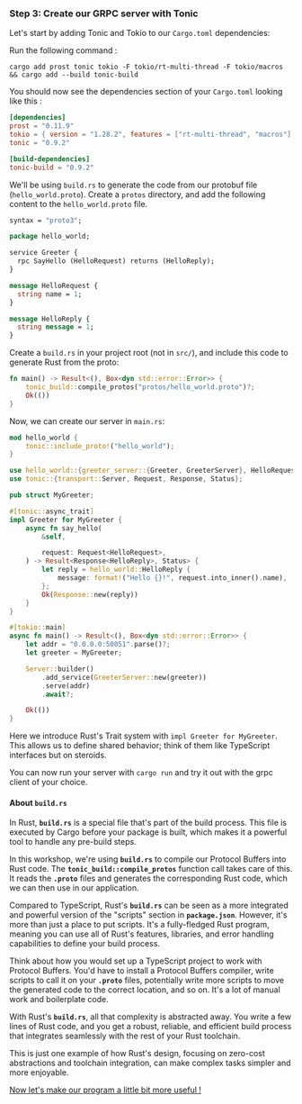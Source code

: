 ### Step 3: Create our GRPC server with Tonic

Let's start by adding Tonic and Tokio to our `Cargo.toml` dependencies:

Run the following command :

`cargo add prost tonic tokio -F tokio/rt-multi-thread -F tokio/macros && cargo add --build tonic-build` 

You should now see the dependencies section of your `Cargo.toml` looking like this :

```toml
[dependencies]
prost = "0.11.9"
tokio = { version = "1.28.2", features = ["rt-multi-thread", "macros"] }
tonic = "0.9.2"

[build-dependencies]
tonic-build = "0.9.2"
```

We'll be using `build.rs` to generate the code from our protobuf file (`hello_world.proto`).
Create a `protos` directory, and add the following content to the `hello_world.proto` file.


```protobuf
syntax = "proto3";

package hello_world;

service Greeter {
  rpc SayHello (HelloRequest) returns (HelloReply);
}

message HelloRequest {
  string name = 1;
}

message HelloReply {
  string message = 1;
}
```

Create a `build.rs` in your project root (not in `src/`), and include this code to generate Rust from the proto:

```rust
fn main() -> Result<(), Box<dyn std::error::Error>> {
    tonic_build::compile_protos("protos/hello_world.proto")?;
    Ok(())
}
```

Now, we can create our server in `main.rs`:

```rust
mod hello_world {
    tonic::include_proto!("hello_world");
}

use hello_world::{greeter_server::{Greeter, GreeterServer}, HelloRequest, HelloReply};
use tonic::{transport::Server, Request, Response, Status};

pub struct MyGreeter;

#[tonic::async_trait]
impl Greeter for MyGreeter {
    async fn say_hello(
        &self,

        request: Request<HelloRequest>,
    ) -> Result<Response<HelloReply>, Status> {
        let reply = hello_world::HelloReply {
            message: format!("Hello {}!", request.into_inner().name),
        };
        Ok(Response::new(reply))
    }
}

#[tokio::main]
async fn main() -> Result<(), Box<dyn std::error::Error>> {
    let addr = "0.0.0.0:50051".parse()?;
    let greeter = MyGreeter;

    Server::builder()
        .add_service(GreeterServer::new(greeter))
        .serve(addr)
        .await?;

    Ok(())
}
```

Here we introduce Rust's Trait system with `impl Greeter for MyGreeter`. This allows us to define shared behavior; think of them like TypeScript interfaces but on steroids.

You can now run your server with `cargo run` and try it out with the grpc client of your choice.

#### About `build.rs`

In Rust, **`build.rs`** is a special file that's part of the build process. This file is executed by Cargo before your package is built, which makes it a powerful tool to handle any pre-build steps.

In this workshop, we're using **`build.rs`** to compile our Protocol Buffers into Rust code. The **`tonic_build::compile_protos`** function call takes care of this. It reads the **`.proto`** files and generates the corresponding Rust code, which we can then use in our application.

Compared to TypeScript, Rust's **`build.rs`** can be seen as a more integrated and powerful version of the "scripts" section in **`package.json`**. However, it's more than just a place to put scripts. It's a fully-fledged Rust program, meaning you can use all of Rust's features, libraries, and error handling capabilities to define your build process.

Think about how you would set up a TypeScript project to work with Protocol Buffers. You'd have to install a Protocol Buffers compiler, write scripts to call it on your **`.proto`** files, potentially write more scripts to move the generated code to the correct location, and so on. It's a lot of manual work and boilerplate code.

With Rust's **`build.rs`**, all that complexity is abstracted away. You write a few lines of Rust code, and you get a robust, reliable, and efficient build process that integrates seamlessly with the rest of your Rust toolchain.

This is just one example of how Rust's design, focusing on zero-cost abstractions and toolchain integration, can make complex tasks simpler and more enjoyable.

[Now let's make our program a little bit more useful !](./part4.md)